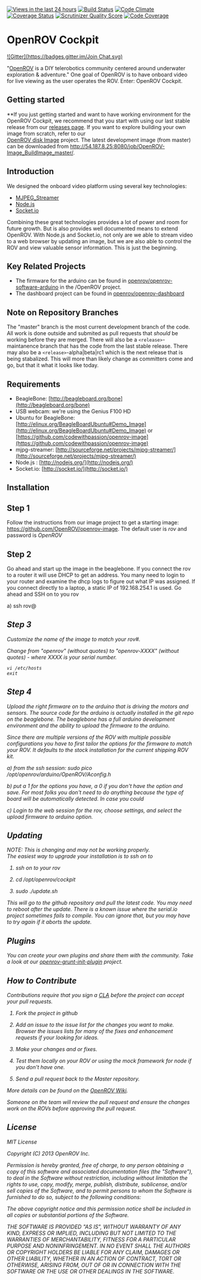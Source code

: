 [![Views in the last 24 hours](https://sourcegraph.com/api/repos/github.com/OpenROV/openrov-software/counters/views-24h.png)](https://sourcegraph.com/github.com/OpenROV/openrov-software)
[![Build Status](https://secure.travis-ci.org/OpenROV/openrov-software.png?branch=master)](http://travis-ci.org/OpenROV/openrov-software)
[![Code Climate](https://codeclimate.com/github/OpenROV/openrov-software.png)](https://codeclimate.com/github/OpenROV/openrov-software)
[![Coverage Status](https://coveralls.io/repos/OpenROV/openrov-software/badge.png)](https://coveralls.io/r/OpenROV/openrov-software)
[![Scrutinizer Quality Score](https://scrutinizer-ci.com/g/OpenROV/openrov-software/badges/quality-score.png?s=c24130cbf17aaa23f2680e3b45a0ec675ef2037f)](https://scrutinizer-ci.com/g/OpenROV/openrov-software/)
[![Code Coverage](https://scrutinizer-ci.com/g/OpenROV/openrov-software/badges/coverage.png?s=e356e3047940fb7ea47e36477c6064e23fee12c0)](https://scrutinizer-ci.com/g/OpenROV/openrov-software/)

OpenROV Cockpit
================
[![Gitter](https://badges.gitter.im/Join Chat.svg)](https://gitter.im/OpenROV/openrov-software?utm_source=badge&utm_medium=badge&utm_campaign=pr-badge&utm_content=badge)

"[OpenROV](http://openrov.com/) is a DIY telerobotics community centered around underwater exploration & adventure."  One goal of OpenROV is to have onboard video for live viewing as the user operates the ROV.  Enter: OpenROV Cockpit.

Getting started
---------------

**If you just getting started and want to have working environment for the OpenROV Cockpit, we recommend that you start with using our last stable release from our [releases page](https://github.com/OpenROV/openrov-software/releases).  If you want to explore building your own image from scratch, refer to our  
[OpenROV disk Image](https://github.com/OpenROV/openrov-image/blob/master/README.md) project.  The latest development image (from master) can be downloaded from http://54.187.8.25:8080/job/OpenROV-Image_BuildImage_master/.

Introduction
------------

We designed the onboard video platform using several key technologies:

- [MJPEG_Streamer](https://code.google.com/p/mjpg-streamer/)
- [Node.js](http://nodejs.org/)
- [Socket.io](http://socket.io/)

Combining these great technologies provides a lot of power and room for future growth.  But is also provides well documented means to extend OpenROV.  With Node.js and Socket.io, not only are we able to stream video to a web browser by updating an image, but we are also able to control the ROV and view valuable sensor information.  This is just the beginning.  

Key Related Projects
----------------

* The firmware for the arduino can be found in [openrov/openrov-software-arduino](https://github.com/OpenROV/openrov-software-arduino) in the /OpenROV project.
* The dashboard project can be found in [openrov/openrov-dashboard](https://github.com/OpenROV/openrov-dashboard)

Note on Repository Branches
---------------------------

The "master" branch is the most current development branch of the code.  All work is done outside and submited as pull requests that *should* be working before they are merged.  There will also be a `<release>`-maintanence branch that has the code from the last stable release.  There may also be a `<release>`-alpha|beta|rc1 which is the next release that is being stabalized.  This will more than likely change as committers come and go, but that it what it looks like today.

Requirements
------------
- BeagleBone: [http://beagleboard.org/bone](http://beagleboard.org/bone)
- USB webcam:  we're using the Genius F100 HD
- Ubuntu for BeagleBone:  [http://elinux.org/BeagleBoardUbuntu#Demo_Image](http://elinux.org/BeagleBoardUbuntu#Demo_Image) or [https://github.com/codewithpassion/openrov-image](https://github.com/codewithpassion/openrov-image)
- mjpg-streamer:  [http://sourceforge.net/projects/mjpg-streamer/](http://sourceforge.net/projects/mjpg-streamer/)
- Node.js :  [http://nodejs.org/](http://nodejs.org/)
- Socket.io:  [http://socket.io/](http://socket.io/)

Installation
------------

Step 1
------

Follow the instructions from our image project to get a starting image: https://github.com/OpenROV/openrov-image.  The default user is *rov* and password is *OpenROV*

Step 2
------

Go ahead and start up the image in the beaglebone.  If you connect the rov to a router it will use DHCP to get an address. You many need to login to your router and examine the dhcp logs to figure out what IP was assigned.  If you connect directly to a laptop, a static IP of 192.168.254.1 is used.
Go ahead and SSH on to you rov

a) ssh rov@<address of rov>

Step 3
------

Customize the name of the image to match your rov#.


Change from "openrov" (without quotes) to "openrov-XXXX" (without quotes) - where XXXX is your serial number.

    vi /etc/hosts
    exit

Step 4
------

Upload the right firmware on to the arduino that is driving the motors and sensors.  The source code for the arduino is actually installed in the git repo on the beaglebone. The beaglebone has a full arduino development environment and the ability to upload the firmware to the arduino.

Since there are multiple versions of the ROV with multiple possible configurations you have to first tailor the options for the firmware to match your ROV.  It defaults to the stock installation for the *current* shipping ROV kit.

a) from the ssh session: sudo pico /opt/openrov/arduino/OpenROV/Aconfig.h

b) put a 1 for the options you have, a 0 if you don't have the option and save. For most folks you don't need to do anything because the type of board will be automatically detected. In case you could

c) Login to the web session for the rov, choose settings, and select the upload firmware to arduino option.

Updating
------------
NOTE: This is changing and may not be working properly.  
The easiest way to upgrade your installation is to ssh on to

1) ssh on to your rov

2) cd /opt/openrov/cockpit

3) sudo ./update.sh

This will go to the github repository and pull the latest code. You may need to reboot after the update.  There is a known issue where the serial.io project sometimes fails to compile.  You can ignore that, but you may have to try again if it aborts the update.

Plugins
------------
You can create your own plugins and share them with the community. Take a look at our [openrov-grunt-init-plugin](https://github.com/openrov/openrov-grunt-init-plugin) project.  


How to Contribute
------------

Contributions require that you sign a [CLA](http://wiki.openrov.com/index.php/Special:SignDocument?doc=9) before the project can accept your pull requests.

1) Fork the project in github

2) Add an issue to the issue list for the changes you want to make.  Browser the issues lists for many of the fixes and enhancement requests if your looking for ideas.

3) Make your changes and or fixes.

4) Test them locally on your ROV or using the mock framework for node if you don't have one.

5) Send a pull request back to the Master repository.

More details can be found on the [OpenROV Wiki](http://wiki.openrov.com/index.php/Contributing).

Someone on the team will review the pull request and ensure the changes work on the ROVs before approving the pull request.

License
-------

MIT License

Copyright (C) 2013 OpenROV Inc.

Permission is hereby granted, free of charge, to any person obtaining a copy of this software and associated documentation files (the "Software"), to deal in the Software without restriction, including without limitation the rights to use, copy, modify, merge, publish, distribute, sublicense, and/or sell copies of the Software, and to permit persons to whom the Software is furnished to do so, subject to the following conditions:

The above copyright notice and this permission notice shall be included in all copies or substantial portions of the Software.

THE SOFTWARE IS PROVIDED "AS IS", WITHOUT WARRANTY OF ANY KIND, EXPRESS OR IMPLIED, INCLUDING BUT NOT LIMITED TO THE WARRANTIES OF MERCHANTABILITY, FITNESS FOR A PARTICULAR PURPOSE AND NONINFRINGEMENT. IN NO EVENT SHALL THE AUTHORS OR COPYRIGHT HOLDERS BE LIABLE FOR ANY CLAIM, DAMAGES OR OTHER LIABILITY, WHETHER IN AN ACTION OF CONTRACT, TORT OR OTHERWISE, ARISING FROM, OUT OF OR IN CONNECTION WITH THE SOFTWARE OR THE USE OR OTHER DEALINGS IN THE SOFTWARE.
